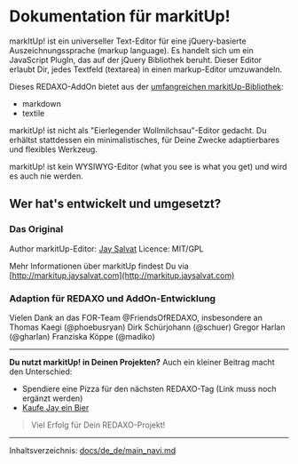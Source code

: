 # Dokumentation für markitUp!

markItUp! ist ein universeller Text-Editor für eine jQuery-basierte Auszeichnungssprache (markup language). Es handelt sich um ein JavaScript PlugIn, das auf der jQuery Bibliothek beruht. Dieser Editor erlaubt Dir, jedes Textfeld (textarea) in einen markup-Editor umzuwandeln. 

Dieses REDAXO-AddOn bietet aus der [umfangreichen markitUp-Bibliothek](http://markitup.jaysalvat.com/examples/):
* markdown
* textile

markitUp! ist nicht als "Eierlegender Wollmilchsau"-Editor gedacht. Du erhältst stattdessen ein minimalistisches, für Deine Zwecke adaptierbares und flexibles Werkzeug. 

markitUp! ist kein WYSIWYG-Editor (what you see is what you get) und wird es auch nie werden. 


## Wer hat's entwickelt und umgesetzt?

### Das Original

Author markitUp-Editor: [Jay Salvat](http://www.jaysalvat.com)
Licence: MIT/GPL

Mehr Informationen über markitUp findest Du 
via [http://markitup.jaysalvat.com](http://markitup.jaysalvat.com)

### Adaption für REDAXO und AddOn-Entwicklung

Vielen Dank an das FOR-Team @FriendsOfREDAXO, insbesondere an
Thomas Kaegi (@phoebusryan)
Dirk Schürjohann (@schuer)
Gregor Harlan (@gharlan)
Franziska Köppe (@madiko)

---

**Du nutzt markitUp! in Deinen Projekten?**
Auch ein kleiner Beitrag macht den Unterschied:
- Spendiere eine Pizza für den nächsten REDAXO-Tag (Link muss noch ergänzt werden)
- [Kaufe Jay ein Bier](http://markitup.jaysalvat.com/home)


> Viel Erfolg für Dein REDAXO-Projekt!


---

Inhaltsverzeichnis: [docs/de_de/main_navi.md](docs/de_de/main_navi.md)
